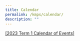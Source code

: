 ```yaml
---
title: Calendar
permalink: /kmps/calendar/
description: ""
---
```

<p>
	<a href="/files/Calendar/Calendar%20of%20events_Term%201%202023-1.pd" target="_blank" rel="noopener">[2023 Term 1 Calendar of Events]</a>
</p>